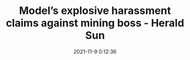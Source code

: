 ---
"title": "Model’s explosive harassment claims against mining boss - Herald Sun"
"date": "2021-11-9 0:12:36"
"feed_name": "GOOGLENEWSMINING"
"feed_website": "https://news.google.com/search?q=mining%2Bincident&hl=en-US&gl=US&ceid=US:en"
"feed_rss": "https://news.google.com/rss/search?q=mining%2Bincident&hl=en-US&gl=US&ceid=US:en"
"link": "https://www.heraldsun.com.au/news/victoria/instagram-model-chelsea-bourkes-explosive-claims-against-titeline-drilling/news-story/2ce518a9aa637a925019808717469859"
"source": "{'href': 'https://www.heraldsun.com.au', 'title': 'Herald Sun'}"
"file": "_posts/2021-1-1-207f18a18e6b5a0a6be81b3078c7f0b53f07e585.md"
"accident": "1"
"drilling": "0"
"dead": "0"
"injured": "0"
"arrested": "0"
"place": "unknown place"
"where": "unknown site"
"causes": "unknown"
"place_uri": "unknown place"
---